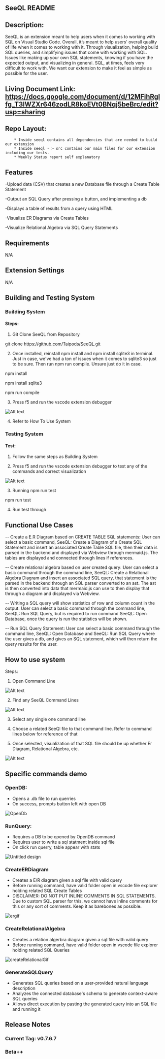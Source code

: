 ## SeeQL README
## Description:
SeeQL is an extension meant to help users when it comes to working with SQL on Visual Studio Code.
Overall, it’s meant to help users' overall quality of life when it comes to working with it.
Through visualization, helping build SQL queries, and simplifying issues that come with working with SQL.
Issues like making up your own SQL statements, knowing if you have the expected output, and visualizing in general.
SQL, at times, feels very difficult to work with. We want our extension to make it feel as simple as possible for the user.

## Living Document Link: https://docs.google.com/document/d/12MFihRglfg_T3lWZXr646zodLR8koEVt0BNqj5beBrc/edit?usp=sharing

## Repo Layout:
		* Inside seeql contains all dependencies that are needed to build our extension
		* Inside seeql - > src contains our main files for our extension including our tests.
		* Weekly Status report self explanatory
## Features
-Upload data (CSV) that creates a new Database file through a Create Table Statement

-Output an SQL Query after pressing a button, and implementing a db

-Displays a table of results from a query using HTML

-Visualize ER Diagrams via Create Tables

-Visualize Relational Algebra via SQL Query Statements

## Requirements
N/A
## Extension Settings
N/A

## Building and Testing System

### Building System

#### Steps:

1. Git Clone SeeQL from Repository

git clone https://github.com/Taipods/SeeQL.git

2. Once installed, reinstall npm install and npm install sqlite3 in terminal. Just in case, we've had a ton of issues when it comes to sqlite3 so just to be sure. Then run npm run compile. Unsure just do it in case.

npm install

npm install sqlite3

npm run compile

3. Press f5 and run the vscode extension debugger

![Alt text](seeql/media/Images/debugger.png)

4. Refer to How To Use System

### Testing System

#### Test:

1. Follow the same steps as Building System

2. Press f5 and run the vscode extension debugger to test any of the commands and correct visualization

![Alt text](seeql/media/Images/debugger.png)

3. Running npm run test

npm run test

4. Run test through

## Functional Use Cases

-- Create a E.R Diagram based on CREATE TABLE SQL statements: User can select a basic command, SeeQL: Create a Diagram of a Create SQL Statement and insert an associated Create Table SQL file, then their data is parsed in the backend and displayed via Webview through mermaid.js. The tables are displayed and connected through lines if references.

-- Create relational algebra based on user created query: User can select a basic command through the command line, SeeQL: Create a Relational Algebra Diagram and insert an associated SQL query, that statement is the parsed in the backend through an SQL parser converted to an ast. The ast is then converted into data that mermaid.js can use to then display that through a diagram and displayed via Webview.

-- Writing a SQL query will show statistics of row and column count in the output: User can select a basic command through the command line, SeeQL: Run SQL Query, but is required to run command SeeQL: Open Database, once the query is run the statistics will be shown.

-- Run SQL Query Statement: User can select a basic command through the command line, SeeQL: Open Database and SeeQL: Run SQL Query where the user gives a db, and gives an SQL statement, which will then return the query results for the user.

## How to use system
Steps:
1. Open Command Line

![Alt text](seeql/media/Images/Step1.png)

2. Find any SeeQL Command Lines

![Alt text](seeql/media/Images/Step2.png)

3. Select any single one command line
4. Choose a related SeeQl file to that command line. Refer to command lines below for reference of that 

5. Once selected, visualization of that SQL file should be up whether Er Diagram, Relational Algebra, etc.

![Alt text](seeql/media/Images/Step4.png)
## Specific commands demo
### OpenDB:
- Opens a .db file to run querries
- On success, prompts button left with open DB

![OpenDb](https://github.com/user-attachments/assets/d2f46ef4-ebaf-448b-a850-346abb6017bd)

### RunQuery:
- Requires a DB to be opened by OpenDB command
- Requires user to write a sql statment inside sql file
- On click run querry, table appear with stats

![Untitled design](https://github.com/user-attachments/assets/101095d3-358a-4217-9bb0-637da8ddb78f)

### CreateERDiagram
- Creates a E/R diagram given a sql file with valid query
- Before running command, have valid folder open in vscode file explorer holding related SQL Create Tables
- DISCLAIMER: DO NOT PUT INLINE COMMENTS IN SQL STATEMENTS. Due to custom SQL parser for this, we cannot have inline comments for this or any sort of comments. Keep it as barebones as possible.

![ergif](https://github.com/user-attachments/assets/96c9693a-c864-4f7a-8f70-48595e57d67f)

### CreateRelationalAlgebra
- Creates a relation algerbra diagram given a sql file with valid query
- Before running command, have valid folder open in vscode file explorer holding related SQL Queries

 ![createRelationalGif](https://github.com/user-attachments/assets/7c0076b4-a387-45b0-84af-c292c827d48d)

### GenerateSQLQuery
- Generates SQL queries based on a user-provided natural language description
- Analyzes the connected database's schema to generate context-aware SQL queries
- Allows direct execution by pasting the generated query into an SQL file and running it

## Release Notes
### Current Tag: v0.7.6.7
### Beta++
